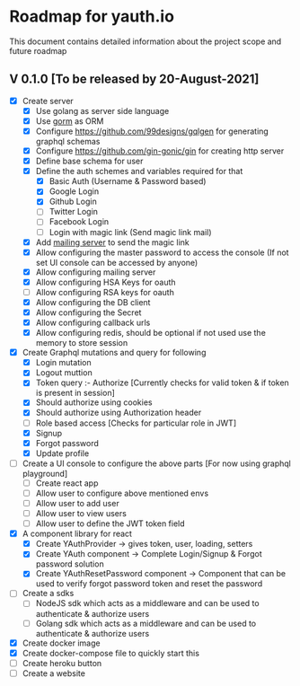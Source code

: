 # Roadmap for yauth.io

This document contains detailed information about the project scope and future roadmap

## V 0.1.0 [To be released by 20-August-2021]

- [x] Create server
  - [x] Use golang as server side language
  - [x] Use [gorm](https://github.com/go-gorm/gorm) as ORM
  - [x] Configure https://github.com/99designs/gqlgen for generating graphql schemas
  - [x] Configure https://github.com/gin-gonic/gin for creating http server
  - [x] Define base schema for user
  - [x] Define the auth schemes and variables required for that
     - [x] Basic Auth (Username & Password based)
     - [x] Google Login
     - [x] Github Login
     - [ ] Twitter Login
     - [ ] Facebook Login
     - [ ] Login with magic link (Send magic link mail)
  - [x] Add [mailing server](https://github.com/emersion/go-smtp) to send the magic link
  - [x] Allow configuring the master password to access the console (If not set UI console can be accessed by anyone)
  - [x] Allow configuring mailing server
  - [x] Allow configuring HSA Keys for oauth
  - [ ] Allow configuring RSA keys for oauth
  - [x] Allow configuring the DB client
  - [x] Allow configuring the Secret
  - [x] Allow configuring callback urls
  - [x] Allow configuring redis, should be optional if not used use the memory to store session
- [x] Create Graphql mutations and query for following
   - [x] Login mutation
   - [x] Logout muttion
   - [x] Token query :- Authorize [Currently checks for valid token & if token is present in session]
   - [x] Should authorize using cookies
   - [x] Should authorize using Authorization header
   - [ ] Role based access [Checks for particular role in JWT]
   - [x] Signup
   - [x] Forgot password
   - [x] Update profile
- [ ] Create a UI console to configure the above parts [For now using graphql playground]
   - [ ] Create react app
   - [ ] Allow user to configure above mentioned envs
   - [ ] Allow user to add user
   - [ ] Allow user to view users
   - [ ] Allow user to define the JWT token field
- [x] A component library for react
    - [x] Create YAuthProvider -> gives token, user, loading, setters
    - [x] Create YAuth component -> Complete Login/Signup & Forgot password solution
    - [x] Create YAuthResetPassword component -> Component that can be used to verify forgot password token and reset the password
- [ ] Create a sdks
  - [ ] NodeJS sdk which acts as a middleware and can be used to authenticate & authorize users
  - [ ] Golang sdk which acts as a middleware and can be used to authenticate & authorize users
- [x] Create docker image
- [x] Create docker-compose file to quickly start this
- [ ] Create heroku button
- [ ] Create a website
